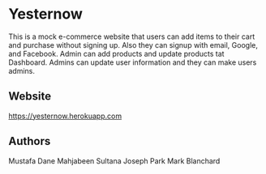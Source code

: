 # Yesternow

This is a mock e-commerce website that users can add items to their cart and purchase without signing up. Also they can signup with email, Google, and Facebook. Admin can add products and update products tat Dashboard. Admins can update user information and they can make users admins.

## Website

https://yesternow.herokuapp.com


## Authors

Mustafa Dane
Mahjabeen Sultana
Joseph Park
Mark Blanchard
